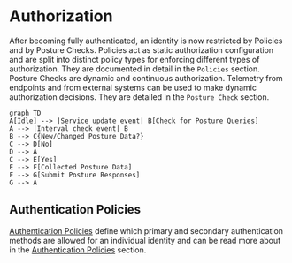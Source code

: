 
# Authorization

After becoming fully authenticated, an identity is now restricted by Policies and by Posture Checks.
Policies act as static authorization configuration and are split into distinct policy types for enforcing different
types of authorization. They are documented in detail in the `Policies` section. Posture Checks are dynamic and
continuous authorization. Telemetry from endpoints and from external systems can be used to make dynamic authorization
decisions. They are detailed in the `Posture Check` section.

```mermaid
graph TD
A[Idle] --> |Service update event| B[Check for Posture Queries]
A --> |Interval check event| B
B --> C{New/Changed Posture Data?}
C --> D[No]
D --> A
C --> E[Yes]
E --> F[Collected Posture Data]
F --> G[Submit Posture Responses]
G --> A
```

## Authentication Policies

[Authentication Policies](../authentication/authentication-policies) define which primary and secondary authentication methods are allowed for an individual
identity and can be read more about in the [Authentication Policies](../authentication/authentication-policies) section.
